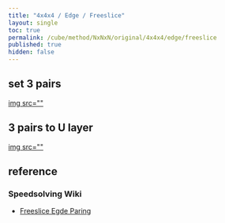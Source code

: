 ```yaml
---
title: "4x4x4 / Edge / Freeslice"
layout: single
toc: true
permalink: /cube/method/NxNxN/original/4x4x4/edge/freeslice
published: true
hidden: false
---
```


<head>
  <base target="_blank">
  <style>
    img {
      max-width: 250px;
    }
  </style>
</head>



## set 3 pairs

<a href="https://alpha.twizzle.net/edit/?puzzle=4x4x4&setup-alg=2U+R+U+R%27+y%27+R+U+R%27+z2+L%27+U+L+y2+F%27+U+F+2U+F%27+U+F+F+U%27+F%27+2U+R+U%27+R%27+L%27+U+L+z2+y+R+U%27+R%27+y+R+U2+R%27&stickering=F2L&alg=L%27+U+L%0AF%27+U+F%0Ay%0AU%27+F+R%27+F%27+R%0Ay%0AF%27+R+F+R%27%0Au%27+y+y">
  img src=""
</a>



## 3 pairs to U layer

<a href="https://alpha.twizzle.net/edit/?puzzle=4x4x4&stickering=F2L&setup-alg=2U+R+U+R%27+y%27+R+U+R%27+z2+L%27+U+L+y2+F%27+U+F+2U+F%27+U+F+F+U%27+F%27+2U+R+U%27+R%27+L%27+U+L+z2+y+R+U%27+R%27+y+R+U2+R%27+2U%27+L%27+U+L+F%27+U+F+y+U%27+F+R%27+F%27+R+y+F%27+R+F+R%27+u%27+y+y&alg=R+U%27+R%27%0Ay%0AR+U%27+R%27%0Ay%0AR+U+R%27%0Ay">
  img src=""
</a>



## reference

### Speedsolving Wiki

- [Freeslice Egde Paring](https://www.speedsolving.com/wiki/index.php/Edge_pairing#Freeslice_edge_pairing)
